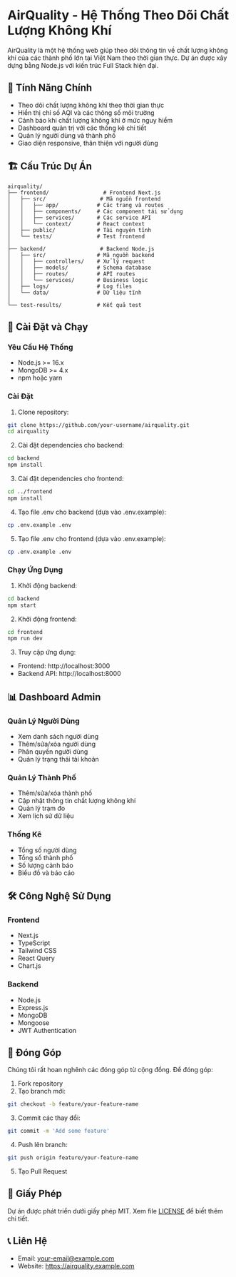 # AirQuality - Hệ Thống Theo Dõi Chất Lượng Không Khí

AirQuality là một hệ thống web giúp theo dõi thông tin về chất lượng không khí của các thành phố lớn tại Việt Nam theo thời gian thực. Dự án được xây dựng bằng Node.js với kiến trúc Full Stack hiện đại.

## 🌟 Tính Năng Chính

- Theo dõi chất lượng không khí theo thời gian thực
- Hiển thị chỉ số AQI và các thông số môi trường
- Cảnh báo khi chất lượng không khí ở mức nguy hiểm
- Dashboard quản trị với các thống kê chi tiết
- Quản lý người dùng và thành phố
- Giao diện responsive, thân thiện với người dùng

## 🏗️ Cấu Trúc Dự Án

```
airquality/
├── frontend/                 # Frontend Next.js
│   ├── src/                 # Mã nguồn frontend
│   │   ├── app/            # Các trang và routes
│   │   ├── components/     # Các component tái sử dụng
│   │   ├── services/       # Các service API
│   │   └── context/        # React context
│   ├── public/             # Tài nguyên tĩnh
│   └── tests/              # Test frontend
│
├── backend/                 # Backend Node.js
│   ├── src/                # Mã nguồn backend
│   │   ├── controllers/    # Xử lý request
│   │   ├── models/         # Schema database
│   │   ├── routes/         # API routes
│   │   └── services/       # Business logic
│   ├── logs/               # Log files
│   └── data/               # Dữ liệu tĩnh
│
└── test-results/           # Kết quả test
```

## 🚀 Cài Đặt và Chạy

### Yêu Cầu Hệ Thống

- Node.js >= 16.x
- MongoDB >= 4.x
- npm hoặc yarn

### Cài Đặt

1. Clone repository:
```bash
git clone https://github.com/your-username/airquality.git
cd airquality
```

2. Cài đặt dependencies cho backend:
```bash
cd backend
npm install
```

3. Cài đặt dependencies cho frontend:
```bash
cd ../frontend
npm install
```

4. Tạo file .env cho backend (dựa vào .env.example):
```bash
cp .env.example .env
```

5. Tạo file .env cho frontend (dựa vào .env.example):
```bash
cp .env.example .env
```

### Chạy Ứng Dụng

1. Khởi động backend:
```bash
cd backend
npm start
```

2. Khởi động frontend:
```bash
cd frontend
npm run dev
```

3. Truy cập ứng dụng:
- Frontend: http://localhost:3000
- Backend API: http://localhost:8000

## 📊 Dashboard Admin

### Quản Lý Người Dùng
- Xem danh sách người dùng
- Thêm/sửa/xóa người dùng
- Phân quyền người dùng
- Quản lý trạng thái tài khoản

### Quản Lý Thành Phố
- Thêm/sửa/xóa thành phố
- Cập nhật thông tin chất lượng không khí
- Quản lý trạm đo
- Xem lịch sử dữ liệu

### Thống Kê
- Tổng số người dùng
- Tổng số thành phố
- Số lượng cảnh báo
- Biểu đồ và báo cáo

## 🛠️ Công Nghệ Sử Dụng

### Frontend
- Next.js
- TypeScript
- Tailwind CSS
- React Query
- Chart.js

### Backend
- Node.js
- Express.js
- MongoDB
- Mongoose
- JWT Authentication

## 🤝 Đóng Góp

Chúng tôi rất hoan nghênh các đóng góp từ cộng đồng. Để đóng góp:

1. Fork repository
2. Tạo branch mới:
```bash
git checkout -b feature/your-feature-name
```

3. Commit các thay đổi:
```bash
git commit -m 'Add some feature'
```

4. Push lên branch:
```bash
git push origin feature/your-feature-name
```

5. Tạo Pull Request

## 📝 Giấy Phép

Dự án được phát triển dưới giấy phép MIT. Xem file [LICENSE](LICENSE) để biết thêm chi tiết.

## 📞 Liên Hệ

- Email: your-email@example.com
- Website: https://airquality.example.com 